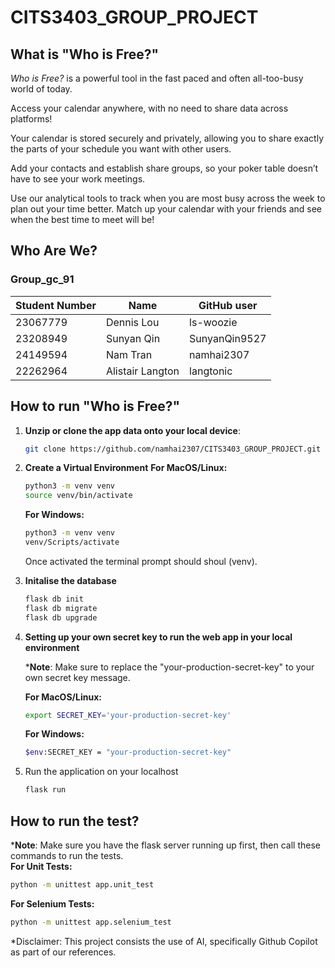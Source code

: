 # CITS3403_GROUP_PROJECT

## What is "Who is Free?"

*Who is Free?* is a powerful tool in the fast paced and often all-too-busy world of today.

Access your calendar anywhere, with no need to share data across platforms!  

Your calendar is stored securely and privately, allowing you to share exactly the parts of your schedule you want with other users.  

Add your contacts and establish share groups, so your poker table doesn’t have to see your work meetings.

Use our analytical tools to track when you are most busy across the week to plan out your time better. Match up your calendar with your friends and see when the best time to meet will be!

## Who Are We?

### Group_gc_91

| Student Number | Name             | GitHub user   |
| -------------- | ---------------- | ------------- |
| 23067779       | Dennis Lou       | ls-woozie     |
| 23208949       | Sunyan Qin       | SunyanQin9527 |
| 24149594       | Nam Tran         | namhai2307    |
| 22262964       | Alistair Langton | langtonic     |

## How to run "Who is Free?"

1. **Unzip or clone the app data onto your local device**:  
   ```bash
   git clone https://github.com/namhai2307/CITS3403_GROUP_PROJECT.git
2. **Create a Virtual Environment**
   **For MacOS/Linux:**
   ```bash
   python3 -m venv venv 
   source venv/bin/activate
   ```
   **For Windows:**
   ```bash
   python3 -m venv venv 
   venv/Scripts/activate
   ```

   Once activated the terminal prompt should shoul (venv).

3. **Initalise the database**
   ```bash
   flask db init
   flask db migrate
   flask db upgrade

4. **Setting up your own secret key to run the web app in your local environment**
  
   ***Note**: Make sure to replace the "your-production-secret-key" to your own secret key message.
   
   **For MacOS/Linux:**
   ```bash
   export SECRET_KEY='your-production-secret-key'
    ```
   
   **For Windows:**
   ```bash
   $env:SECRET_KEY = "your-production-secret-key"
   ```
   

6. Run the application on your localhost
   ```bash
   flask run

## How to run the test?
   ***Note**: Make sure you have the flask server running up first, then call these commands to run the tests. <br>
   **For Unit Tests:**
   ```bash
   python -m unittest app.unit_test
   ```
   **For Selenium Tests:**
   ```bash
   python -m unittest app.selenium_test
   ```

*Disclaimer: This project consists the use of AI, specifically Github Copilot as part of our references.


